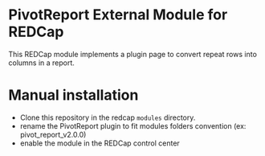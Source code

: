 # PivotReport External Module for REDCap

This REDCap module implements a plugin page to convert repeat rows into columns in a report.

# Manual installation

- Clone this repository in the redcap `modules` directory.
- rename the PivotReport plugin to fit modules folders convention (ex: pivot_report_v2.0.0)
- enable the module in the REDCap control center
